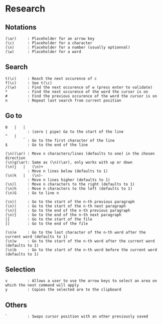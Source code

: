 # Research

## Notations

    (\ar)     : Placeholder for an arrow key
    (\c)      : Placeholder for a character
    (\n)      : Placeholder for a number (usually optionnal)
    (\w)      : Placeholder for a word

## Search

    t(\c)     : Reach the next occurence of c
    f(\c)     : See t(\c)
    /(\w)     : Find the next occurence of w (press enter to validate)
    *         : Find the next occurence of the word the cursor is on
    #         : Find the previous occurence of the word the cursor is on
    n         : Repeat last search from current position

## Go to

    0   |   |
              : (zero | pipe) Go to the start of the line
    ^   |   _
              : Go to the first character of the line
    $         : Go to the end of the line

    (\n)(\ar) : Move n characters/lines (defaults to one) in the chosen direction
    (\n)g(\ar): Same as (\n)(\ar), only works with up or down
    (\n)j   |   (\n)+
              : Move n lines below (defaults to 1)
    (\n)k   |   (\n)-
              : Move n lines higher (defaults to 1)
    (\n)l     : Move n characters to the right (defaults to 1)
    (\n)h     : Move n characters to the left (defaults to 1)
    (\n)G     : Go to line n

    (\n)(     : Go to the start of the n-th previous paragraph
    (\n))     : Go to the start of the n-th next paragraph
    (\n){     : Go to the end of the n-th previous paragraph
    (\n)}     : Go to the end of the n-th next paragraph
    [[        : Go to the start of the file
    ]]        : Go to the end of the file

    (\n)e     : Go to the last character of the n-th word after the current word (defaults to 1)
    (\n)w     : Go to the start of the n-th word after the current word (defaults to 1)
    (\n)b     : Go to the start of the n-th word before the current word (defaults to 1)

## Selection

    v         : Allows a user to use the arrow keys to select an area on which the next command will apply
    y         : Copies the selected are to the clipboard

## Others

    `         : Swaps cursor position with an other previously saved


